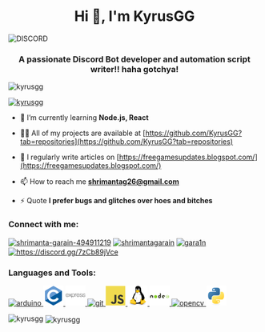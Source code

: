 <h1 align="center">Hi 👋, I'm KyrusGG</h1>

![DISCORD](https://discord.c99.nl/widget/theme-1/467785927213973534.png)

<h3 align="center">A passionate Discord Bot developer and automation script writer!! haha gotchya!</h3>

<p align="left"> <img src="https://komarev.com/ghpvc/?username=kyrusgg&label=Profile%20views&color=0e75b6&style=flat" alt="kyrusgg" /> </p>

<p align="left"> <a href="https://github.com/ryo-ma/github-profile-trophy"><img src="https://github-profile-trophy.vercel.app/?username=kyrusgg" alt="kyrusgg" /></a> </p>

- 🌱 I’m currently learning **Node.js, React**

- 👨‍💻 All of my projects are available at [https://github.com/KyrusGG?tab=repositories](https://github.com/KyrusGG?tab=repositories)

- 📝 I regularly write articles on [https://freegamesupdates.blogspot.com/](https://freegamesupdates.blogspot.com/)

- 📫 How to reach me **shrimantag26@gmail.com**

- ⚡ Quote **I prefer bugs and glitches over hoes and bitches**

<h3 align="left">Connect with me:</h3>
<p align="left">
<a href="https://linkedin.com/in/shrimanta-garain-494911219" target="blank"><img align="center" src="https://raw.githubusercontent.com/rahuldkjain/github-profile-readme-generator/master/src/images/icons/Social/linked-in-alt.svg" alt="shrimanta-garain-494911219" height="30" width="40" /></a>
<a href="https://fb.com/shrimantagarain" target="blank"><img align="center" src="https://raw.githubusercontent.com/rahuldkjain/github-profile-readme-generator/master/src/images/icons/Social/facebook.svg" alt="shrimantagarain" height="30" width="40" /></a>
<a href="https://instagram.com/gara1n" target="blank"><img align="center" src="https://raw.githubusercontent.com/rahuldkjain/github-profile-readme-generator/master/src/images/icons/Social/instagram.svg" alt="gara1n" height="30" width="40" /></a>
<a href="https://discord.gg/https://discord.gg/7zCb89jVce" target="blank"><img align="center" src="https://raw.githubusercontent.com/rahuldkjain/github-profile-readme-generator/master/src/images/icons/Social/discord.svg" alt="https://discord.gg/7zCb89jVce" height="30" width="40" /></a>
</p>

<h3 align="left">Languages and Tools:</h3>
<p align="left"> <a href="https://www.arduino.cc/" target="_blank"> <img src="https://cdn.worldvectorlogo.com/logos/arduino-1.svg" alt="arduino" width="40" height="40"/> </a> <a href="https://www.cprogramming.com/" target="_blank"> <img src="https://raw.githubusercontent.com/devicons/devicon/master/icons/c/c-original.svg" alt="c" width="40" height="40"/> </a> <a href="https://expressjs.com" target="_blank"> <img src="https://raw.githubusercontent.com/devicons/devicon/master/icons/express/express-original-wordmark.svg" alt="express" width="40" height="40"/> </a> <a href="https://git-scm.com/" target="_blank"> <img src="https://www.vectorlogo.zone/logos/git-scm/git-scm-icon.svg" alt="git" width="40" height="40"/> </a> <a href="https://developer.mozilla.org/en-US/docs/Web/JavaScript" target="_blank"> <img src="https://raw.githubusercontent.com/devicons/devicon/master/icons/javascript/javascript-original.svg" alt="javascript" width="40" height="40"/> </a> <a href="https://www.linux.org/" target="_blank"> <img src="https://raw.githubusercontent.com/devicons/devicon/master/icons/linux/linux-original.svg" alt="linux" width="40" height="40"/> </a> <a href="https://nodejs.org" target="_blank"> <img src="https://raw.githubusercontent.com/devicons/devicon/master/icons/nodejs/nodejs-original-wordmark.svg" alt="nodejs" width="40" height="40"/> </a> <a href="https://opencv.org/" target="_blank"> <img src="https://www.vectorlogo.zone/logos/opencv/opencv-icon.svg" alt="opencv" width="40" height="40"/> </a> <a href="https://www.python.org" target="_blank"> <img src="https://raw.githubusercontent.com/devicons/devicon/master/icons/python/python-original.svg" alt="python" width="40" height="40"/> </a> </p>

<p><img align="left" src="https://github-readme-stats.vercel.app/api/top-langs?username=kyrusgg&show_icons=true&locale=en&layout=compact" alt="kyrusgg" /></p>

<p>&nbsp;<img align="center" src="https://github-readme-stats.vercel.app/api?username=kyrusgg&show_icons=true&locale=en" alt="kyrusgg" /></p>

